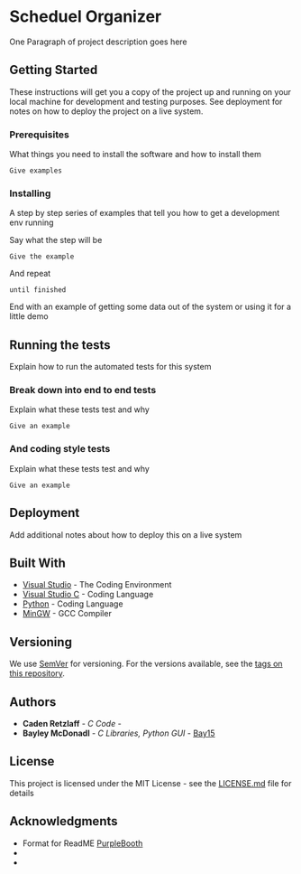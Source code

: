 # Scheduel Organizer

One Paragraph of project description goes here

## Getting Started

These instructions will get you a copy of the project up and running on your local machine for development and testing purposes. See deployment for notes on how to deploy the project on a live system.

### Prerequisites

What things you need to install the software and how to install them

```
Give examples
```

### Installing

A step by step series of examples that tell you how to get a development env running

Say what the step will be

```
Give the example
```

And repeat

```
until finished
```

End with an example of getting some data out of the system or using it for a little demo

## Running the tests

Explain how to run the automated tests for this system

### Break down into end to end tests

Explain what these tests test and why

```
Give an example
```

### And coding style tests

Explain what these tests test and why

```
Give an example
```

## Deployment

Add additional notes about how to deploy this on a live system

## Built With

* [Visual Studio](https://visualstudio.microsoft.com/) - The Coding Environment 
* [Visual Studio C](https://visualstudio.microsoft.com/vs/features/cplusplus/) - Coding Language
* [Python](https://www.python.org/) - Coding Language
* [MinGW](http://www.mingw.org/wiki/Getting_Started) - GCC Compiler

## Versioning

We use [SemVer](http://semver.org/) for versioning. For the versions available, see the [tags on this repository](https://github.com/your/project/tags). 

## Authors

* **Caden Retzlaff** - *C Code* - 
* **Bayley McDonadl** - *C Libraries, Python GUI* - [Bay15](https://github.com/Bay15)


## License

This project is licensed under the MIT License - see the [LICENSE.md](LICENSE.md) file for details

## Acknowledgments

* Format for ReadME [PurpleBooth](https://github.com/PurpleBooth)
* 
* 
